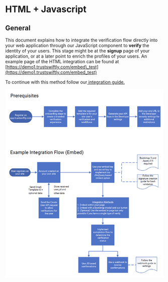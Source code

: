 # HTML + Javascript

## General

This document explains how to integrate the verification flow directly into your web application through our JavaScript component to **verify** the identity of your users. This stage might be at the **signup** page of your application, or at a later point to enrich the profiles of your users. An example page of the HTML integration can be found at [https://demo1.trustswiftly.com/embed\_test](https://demo1.trustswiftly.com/embed_test)

To continue with this method follow our[ integration guide.](integration.md) 

![](.gitbook/assets/embed-guide-ts.png)





